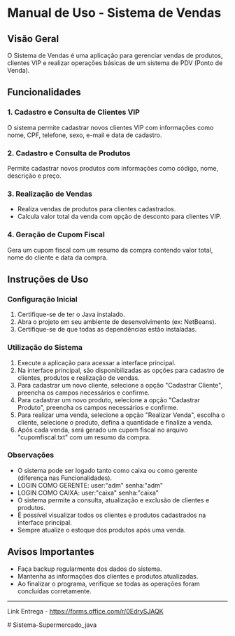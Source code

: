 # Manual de Uso - Sistema de Vendas

## Visão Geral

O Sistema de Vendas é uma aplicação para gerenciar vendas de produtos, clientes VIP e realizar operações básicas de um sistema de PDV (Ponto de Venda).

## Funcionalidades

### 1. Cadastro e Consulta de Clientes VIP

O sistema permite cadastrar novos clientes VIP com informações como nome, CPF, telefone, sexo, e-mail e data de cadastro.

### 2. Cadastro e Consulta de Produtos

Permite cadastrar novos produtos com informações como código, nome, descrição e preço.

### 3. Realização de Vendas

- Realiza vendas de produtos para clientes cadastrados.
- Calcula valor total da venda com opção de desconto para clientes VIP.

### 4. Geração de Cupom Fiscal

Gera um cupom fiscal com um resumo da compra contendo valor total, nome do cliente e data da compra.

## Instruções de Uso

### Configuração Inicial

1. Certifique-se de ter o Java instalado.
2. Abra o projeto em seu ambiente de desenvolvimento (ex: NetBeans).
3. Certifique-se de que todas as dependências estão instaladas.

### Utilização do Sistema

1. Execute a aplicação para acessar a interface principal.
2. Na interface principal, são disponibilizadas as opções para cadastro de clientes, produtos e realização de vendas.
3. Para cadastrar um novo cliente, selecione a opção "Cadastrar Cliente", preencha os campos necessários e confirme.
4. Para cadastrar um novo produto, selecione a opção "Cadastrar Produto", preencha os campos necessários e confirme.
5. Para realizar uma venda, selecione a opção "Realizar Venda", escolha o cliente, selecione o produto, defina a quantidade e finalize a venda.
6. Após cada venda, será gerado um cupom fiscal no arquivo "cupomfiscal.txt" com um resumo da compra.

### Observações

- O sistema pode ser logado tanto como caixa ou como gerente (diferença nas Funcionalidades).
- LOGIN COMO GERENTE: user:"adm" senha:"adm"
- LOGIN COMO CAIXA: user:"caixa" senha:"caixa"
- O sistema permite a consulta, atualização e exclusão de clientes e produtos.
- É possível visualizar todos os clientes e produtos cadastrados na interface principal.
- Sempre atualize o estoque dos produtos após uma venda.

## Avisos Importantes

- Faça backup regularmente dos dados do sistema.
- Mantenha as informações dos clientes e produtos atualizadas.
- Ao finalizar o programa, verifique se todas as operações foram concluídas corretamente.

---









Link Entrega - https://forms.office.com/r/0EdrySJAQK




#   S i s t e m a - S u p e r m e r c a d o _ j a v a 
 
 
